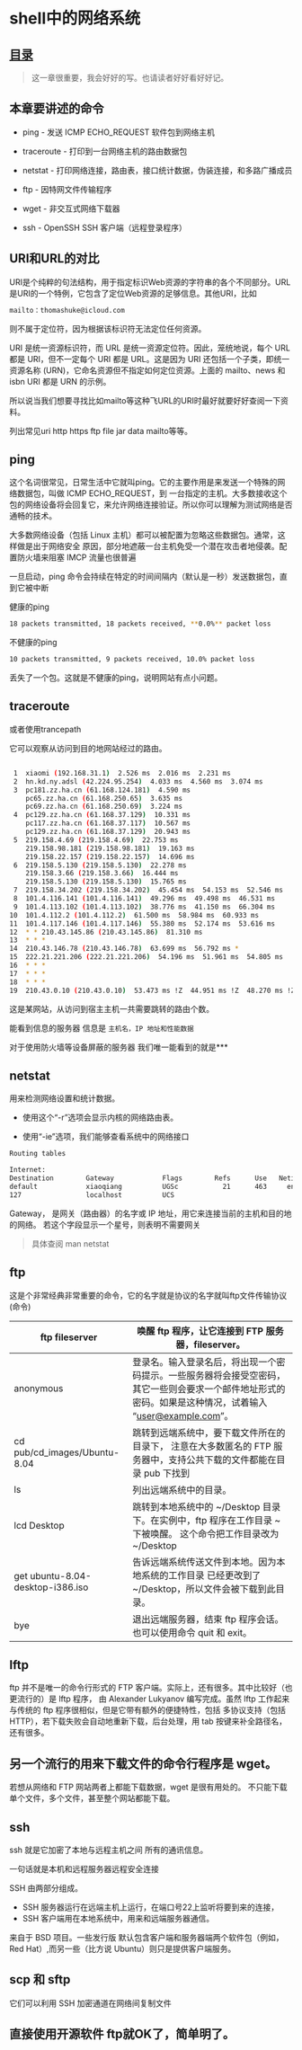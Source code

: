 # shell中的网络系统
## [目录](https://github.com/shgopher/GOFamily/tree/master/%E5%85%A5%E9%97%A8%E7%AF%87/%E6%93%8D%E4%BD%9C%E7%B3%BB%E7%BB%9F/shell)
> 这一章很重要，我会好好的写。也请读者好好看好好记。

## 本章要讲述的命令
- ping - 发送 ICMP ECHO_REQUEST 软件包到网络主机

- traceroute - 打印到一台网络主机的路由数据包

- netstat - 打印网络连接，路由表，接口统计数据，伪装连接，和多路广播成员

- ftp - 因特网文件传输程序

- wget - 非交互式网络下载器

- ssh - OpenSSH SSH 客户端（远程登录程序）

## URI和URL的对比
URI是个纯粹的句法结构，用于指定标识Web资源的字符串的各个不同部分。URL是URI的一个特例，它包含了定位Web资源的足够信息。其他URI，比如
```bash
mailto：thomashuke@icloud.com
```
 则不属于定位符，因为根据该标识符无法定位任何资源。

 URI 是统一资源标识符，而 URL 是统一资源定位符。因此，笼统地说，每个 URL 都是 URI，但不一定每个 URI 都是 URL。这是因为 URI 还包括一个子类，即统一资源名称 (URN)，它命名资源但不指定如何定位资源。上面的 mailto、news 和 isbn URI 都是 URN 的示例。

所以说当我们想要寻找比如mailto等这种飞URL的URI时最好就要好好查阅一下资料。

列出常见uri http https ftp file jar data mailto等等。

## ping
这个名词很常见，日常生活中它就叫ping。它的主要作用是来发送一个特殊的网络数据包，叫做 ICMP ECHO_REQUEST，到 一台指定的主机。大多数接收这个包的网络设备将会回复它，来允许网络连接验证。所以你可以理解为测试网络是否通畅的技术。

大多数网络设备（包括 Linux 主机）都可以被配置为忽略这些数据包。通常，这样做是出于网络安全 原因，部分地遮蔽一台主机免受一个潜在攻击者地侵袭。配置防火墙来阻塞 IMCP 流量也很普遍

一旦启动，ping 命令会持续在特定的时间间隔内（默认是一秒）发送数据包，直到它被中断

健康的ping
~~~bash
18 packets transmitted, 18 packets received, **0.0%** packet loss
~~~
不健康的ping
~~~bash
10 packets transmitted, 9 packets received, 10.0% packet loss
~~~
丢失了一个包。这就是不健康的ping，说明网站有点小问题。

## traceroute
或者使用trancepath

它可以观察从访问到目的地网站经过的路由。
```bash

 1  xiaomi (192.168.31.1)  2.526 ms  2.016 ms  2.231 ms
 2  hn.kd.ny.adsl (42.224.95.254)  4.033 ms  4.560 ms  3.074 ms
 3  pc181.zz.ha.cn (61.168.124.181)  4.590 ms
    pc65.zz.ha.cn (61.168.250.65)  3.635 ms
    pc69.zz.ha.cn (61.168.250.69)  3.224 ms
 4  pc129.zz.ha.cn (61.168.37.129)  10.331 ms
    pc117.zz.ha.cn (61.168.37.117)  10.567 ms
    pc129.zz.ha.cn (61.168.37.129)  20.943 ms
 5  219.158.4.69 (219.158.4.69)  22.753 ms
    219.158.98.181 (219.158.98.181)  19.163 ms
    219.158.22.157 (219.158.22.157)  14.696 ms
 6  219.158.5.130 (219.158.5.130)  22.278 ms
    219.158.3.66 (219.158.3.66)  16.444 ms
    219.158.5.130 (219.158.5.130)  15.765 ms
 7  219.158.34.202 (219.158.34.202)  45.454 ms  54.153 ms  52.546 ms
 8  101.4.116.141 (101.4.116.141)  49.296 ms  49.498 ms  46.531 ms
 9  101.4.113.102 (101.4.113.102)  38.776 ms  41.150 ms  66.304 ms
10  101.4.112.2 (101.4.112.2)  61.500 ms  58.984 ms  60.933 ms
11  101.4.117.146 (101.4.117.146)  55.380 ms  52.174 ms  53.616 ms
12  * * 210.43.145.86 (210.43.145.86)  81.310 ms
13  * * *
14  210.43.146.78 (210.43.146.78)  63.699 ms  56.792 ms *
15  222.21.221.206 (222.21.221.206)  54.196 ms  51.961 ms  54.805 ms
16  * * *
17  * * *
18  * * *
19  210.43.0.10 (210.43.0.10)  53.473 ms !Z  44.951 ms !Z  48.270 ms !Z

```
这是某网站，从访问到宿主主机一共需要跳转的路由个数。

能看到信息的服务器 信息是 `主机名，IP 地址和性能数据`

对于使用防火墙等设备屏蔽的服务器 我们唯一能看到的就是***

## netstat
用来检测网络设置和统计数据。
- 使用这个“-r”选项会显示内核的网络路由表。

- 使用“-ie”选项，我们能够查看系统中的网络接口

~~~bash
Routing tables

Internet:
Destination        Gateway            Flags        Refs      Use   Netif Expire
default            xiaoqiang          UGSc           21      463     en0
127                localhost          UCS    
~~~

Gateway， 是网关（路由器）的名字或 IP 地址，用它来连接当前的主机和目的地的网络。 若这个字段显示一个星号，则表明不需要网关

> 具体查阅 man netstat

## ftp
这是个非常经典非常重要的命令，它的名字就是协议的名字就叫ftp文件传输协议(命令)

|ftp fileserver	|唤醒 ftp 程序，让它连接到 FTP 服务器，fileserver。|
|---|---|
|anonymous	|登录名。输入登录名后，将出现一个密码提示。一些服务器将会接受空密码， 其它一些则会要求一个邮件地址形式的密码。如果是这种情况，试着输入 “user@example.com”。
|cd pub/cd_images/Ubuntu-8.04	|跳转到远端系统中，要下载文件所在的目录下， 注意在大多数匿名的 FTP 服务器中，支持公共下载的文件都能在目录 pub 下找到|
|ls	|列出远端系统中的目录。|
|lcd Desktop	|跳转到本地系统中的 ~/Desktop 目录下。在实例中，ftp 程序在工作目录 ~ 下被唤醒。 这个命令把工作目录改为 ~/Desktop|
|get ubuntu-8.04-desktop-i386.iso	|告诉远端系统传送文件到本地。因为本地系统的工作目录 已经更改到了 ~/Desktop，所以文件会被下载到此目录。|
|bye	|退出远端服务器，结束 ftp 程序会话。也可以使用命令 quit 和 exit。|

## lftp
ftp 并不是唯一的命令行形式的 FTP 客户端。实际上，还有很多。其中比较好（也更流行的）是 lftp 程序， 由 Alexander Lukyanov 编写完成。虽然 lftp 工作起来与传统的 ftp 程序很相似，但是它带有额外的便捷特性，包括 多协议支持（包括 HTTP），若下载失败会自动地重新下载，后台处理，用 tab 按键来补全路径名，还有很多。
## 另一个流行的用来下载文件的命令行程序是 wget。

若想从网络和 FTP 网站两者上都能下载数据，wget 是很有用处的。 不只能下载单个文件，多个文件，甚至整个网站都能下载。
## ssh
ssh 就是它加密了本地与远程主机之间 所有的通讯信息。

一句话就是本机和远程服务器远程安全连接

SSH 由两部分组成。
- SSH 服务器运行在远端主机上运行，在端口号22上监听将要到来的连接，
-  SSH 客户端用在本地系统中，用来和远端服务器通信。

来自于 BSD 项目。一些发行版 默认包含客户端和服务器端两个软件包（例如，Red Hat）,而另一些（比方说 Ubuntu）则只是提供客户端服务。
## scp 和 sftp
它们可以利用 SSH 加密通道在网络间复制文件
## 直接使用开源软件 ftp就OK了，简单明了。
